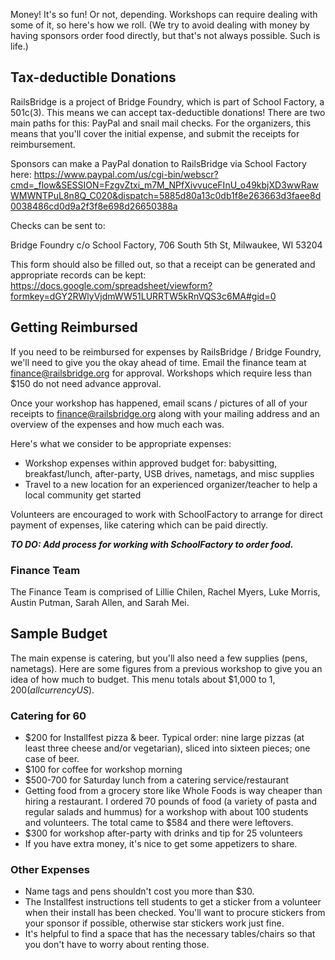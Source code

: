 Money! It's so fun! Or not, depending. Workshops can require dealing with some of it, so here's how we roll. (We try to avoid dealing with money by having sponsors order food directly, but that's not always possible. Such is life.)

## Tax-deductible Donations

RailsBridge is a project of Bridge Foundry, which is part of School Factory, a 501c(3). This means we can accept tax-deductible donations! There are two main paths for this: PayPal and snail mail checks. For the organizers, this means that you'll cover the initial expense, and submit the receipts for reimbursement.

Sponsors can make a PayPal donation to RailsBridge via School Factory here:
https://www.paypal.com/us/cgi-bin/webscr?cmd=_flow&SESSION=FzgvZtxi_m7M_NPfXivvuceFInU_o49kbjXD3wwRawWMWNTPuL8n8Q_C020&dispatch=5885d80a13c0db1f8e263663d3faee8d0038486cd0d9a2f3f8e698d26650388a

Checks can be sent to:
  
Bridge Foundry c/o School Factory,
706 South 5th St, 
Milwaukee, WI 53204

This form should also be filled out, so that a receipt can be generated and appropriate records can be kept:
https://docs.google.com/spreadsheet/viewform?formkey=dGY2RWlyVjdmWW51LURRTW5kRnVQS3c6MA#gid=0

## Getting Reimbursed

If you need to be reimbursed for expenses by RailsBridge / Bridge Foundry, we'll need to give you the okay ahead of time. Email the finance team at finance@railsbridge.org for approval. Workshops which require less than $150 do not need advance approval. 

Once your workshop has happened, email scans / pictures of all of your receipts to finance@railsbridge.org along with your mailing address and an overview of the expenses and how much each was.

Here's what we consider to be appropriate expenses:
* Workshop expenses within approved budget for: babysitting, breakfast/lunch, after-party, USB drives, nametags, and misc supplies
* Travel to a new location for an experienced organizer/teacher to help a local community get started

Volunteers are encouraged to work with SchoolFactory to arrange for direct payment of expenses, like catering which can be paid directly.

***TO DO: Add process for working with SchoolFactory to order food.***

### Finance Team

The Finance Team is comprised of Lillie Chilen, Rachel Myers, Luke Morris, Austin Putman, Sarah Allen, and Sarah Mei.

## Sample Budget 

The main expense is catering, but you'll also need a few supplies (pens, nametags). Here are some figures from a previous workshop to give you an idea of how much to budget. This menu totals about $1,000 to $1,200 (all currency US$).

### Catering for 60
* $200 for Installfest pizza & beer. Typical order: nine large pizzas (at least three cheese and/or vegetarian), sliced into sixteen pieces; one case of beer.
* $100 for coffee for workshop morning
* $500-700 for Saturday lunch from a catering service/restaurant
 * Getting food from a grocery store like Whole Foods is way cheaper than hiring a restaurant. I ordered 70 pounds of food (a variety of pasta and regular salads and hummus) for a workshop with about 100 students and volunteers. The total came to $584 and there were leftovers.
* $300 for workshop after-party with drinks and tip for 25 volunteers
 * If you have extra money, it's nice to get some appetizers to share.

### Other Expenses
* Name tags and pens shouldn't cost you more than $30.
* The Installfest instructions tell students to get a sticker from a volunteer when their install has been checked. You'll want to procure stickers from your sponsor if possible, otherwise star stickers work just fine.
* It's helpful to find a space that has the necessary tables/chairs so that you don't have to worry about renting those. 